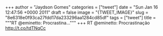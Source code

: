 
+++
author = "Jaydson Gomes"
categories = ["tweet"]
date = "Sun Jan 16 12:47:56 +0000 2011"
draft = false
image = "{TWEET_IMAGE}"
slug = "8e6318e0f93ca27fdd17da233296aa1284cd85df"
tags = ["tweet"]
title = """RT @eminetto: Procrastina..."""
+++
RT @eminetto: Procrastinação http://t.co/tdTNqCc

